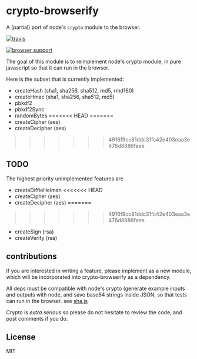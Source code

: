 # crypto-browserify

A (partial) port of node's `crypto` module to the browser.

[![travis](https://secure.travis-ci.org/dominictarr/crypto-browserify.png?branch=master)](https://travis-ci.org/dominictarr/crypto-browserify)

[![browser support](http://ci.testling.com/dominictarr/crypto-browserify.png)](http://ci.testling.com/dominictarr/crypto-browserify)

The goal of this module is to reimplement node's crypto module,
in pure javascript so that it can run in the browser.

Here is the subset that is currently implemented:

* createHash (sha1, sha256, sha512, md5, rmd160)
* createHmac (sha1, sha256, sha512, md5)
* pbkdf2
* pbkdf2Sync
* randomBytes
<<<<<<< HEAD
=======
* createCipher (aes)
* createDecipher (aes)
>>>>>>> 4916f9cc81ddc31fc42e403eaa3e476d8886faee

## TODO

The highest priority unimplemented features are

* createDiffieHelman
<<<<<<< HEAD
* createCipher (aes)
* createDecipher (aes)
=======
>>>>>>> 4916f9cc81ddc31fc42e403eaa3e476d8886faee
* createSign (rsa)
* createVerify (rsa)

## contributions

If you are interested in writing a feature, please implement as a new module,
which will be incorporated into crypto-browserify as a dependency.

All deps must be compatible with node's crypto
(generate example inputs and outputs with node,
and save base64 strings inside JSON, so that tests can run in the browser.
see [sha.js](https://github.com/dominictarr/sha.js)

Crypto is _extra serious_ so please do not hesitate to review the code,
and post comments if you do.

## License

MIT


